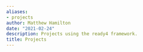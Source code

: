 ```yaml
---
aliases:
- projects
author: Matthew Hamilton
date: "2021-02-24"
description: Projects using the ready4 framework.
title: Projects
---
```



